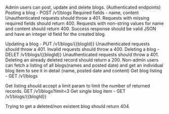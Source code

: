 Admin users can post, update and delete blogs. (Authenticated endpoints)
Posting a blog - POST /v1/blogs
Required fields - name, content
Unauthenticated requests should throw a 401.
Requests with missing required fields should return 400.
Requests with non-string values for name and content should return 400.
Success response should be valid JSON and have an integer id field for the created blog.

Updating a blog - PUT /v1/blogs/{{blogId}}
Unauthenticated requests should throw a 401.
Invalid requests should throw a 400.
Deleting a blog - DELET /v1/blogs/{{blogId}}
Unauthenticated requests should throw a 401.
Deleting an already deleted record should return a 200.
Non-admin users can fetch a listing of all blogs(names and posted date) and get an individual blog item to see it in detail (name, posted date and content)
Get blog listing - GET /v1/blogs

Get listing should accept a limit param to limit the number of returned records.
GET /v1/blogs?limit=3
Get single blog item - GET /v1/blogs/{{blogId}}

Trying to get a deleted/non existent blog should return 404.
